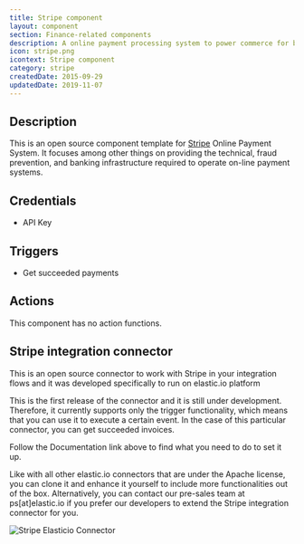 ```yaml
---
title: Stripe component
layout: component
section: Finance-related components
description: A online payment processing system to power commerce for businesses of all sizes.
icon: stripe.png
icontext: Stripe component
category: stripe
createdDate: 2015-09-29
updatedDate: 2019-11-07
---
```


## Description

This is an open source component template for [Stripe](https://stripe.com/) Online Payment System. It focuses among other things on providing the technical, fraud prevention, and banking infrastructure required to operate on-line payment systems.

## Credentials

  * API Key

## Triggers

 * Get succeeded payments

## Actions

This component has no action functions.

## Stripe integration connector

This is an open source connector to work with Stripe in your integration flows and it was developed specifically to run on elastic.io platform

This is the first release of the connector and it is still under development. Therefore, it currently supports only the trigger functionality, which means that you can use it to execute a certain event. In the case of this particular connector, you can get succeeded invoices.

Follow the Documentation link above to find what you need to do to set it up.

Like with all other elastic.io connectors that are under the Apache license, you can clone it and enhance it yourself to include more functionalities out of the box. Alternatively, you can contact our pre-sales team at ps[at]elastic.io if you prefer our developers to extend the Stripe integration connector for you.

![Stripe Elasticio Connector](img/stripe-elasticio-connector.png)
